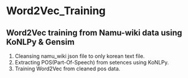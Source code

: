 # Word2Vec_Training
## Word2Vec training from Namu-wiki data using KoNLPy & Gensim

1. Cleansing namu_wiki json file to only korean text file.
2. Extracting POS(Part-Of-Speech) from setences using KoNLPy.
3. Training Word2Vec from cleaned pos data.
